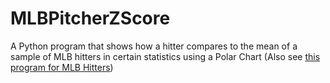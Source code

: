 # MLBPitcherZScore
A Python program that shows how a hitter compares to the mean of a sample of MLB hitters in certain statistics using a Polar Chart
(Also see [this program for MLB Hitters](https://github.com/ztandrews/MLBHitterZScore))
